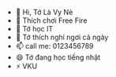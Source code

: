 - 👋 Hi, Tớ Là Vy Nè
- 👀 Thích chơi Free Fire
- 🌱 Tớ học IT
- 💞️ Tớ thích nghỉ ngơi cả ngày
- 📫 call me: 0123456789
- 😄 Tớ đang học tiếng nhật
- ⚡ VKU

<!---
hongocthaovy0710/hongocthaovy0710 is a ✨ special ✨ repository because its `README.md` (this file) appears on your GitHub profile.
You can click the Preview link to take a look at your changes.
--->
